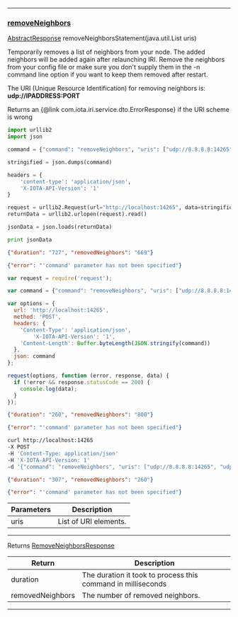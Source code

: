 
---
### [removeNeighbors](https://github.com/iotaledger/iri/blob/dev/src/main/java/com/iota/iri/service/API.java#L576)
 [AbstractResponse](https://github.com/iotaledger/iri/blob/dev/src/main/java/com/iota/iri/service/dto/AbstractResponse.java) removeNeighborsStatement(java.util.List uris)

Temporarily removes a list of neighbors from your node.
 The added neighbors will be added again after relaunching IRI. 
 Remove the neighbors from your config file or make sure you don't supply them in the -n command line option if you want to keep them removed after restart.

 The URI (Unique Resource Identification) for removing neighbors is:
 **udp://IPADDRESS:PORT**
 
 Returns an {@link com.iota.iri.service.dto.ErrorResponse} if the URI scheme is wrong

<Tabs> 

<Tab language="Python">

<Section type="request">

```Python
import urllib2
import json

command = {"command": "removeNeighbors", "uris": ["udp://8.8.8.8:14265", "udp://8.8.8.8:14265"]}

stringified = json.dumps(command)

headers = {
    'content-type': 'application/json',
    'X-IOTA-API-Version': '1'
}

request = urllib2.Request(url="http://localhost:14265", data=stringified, headers=headers)
returnData = urllib2.urlopen(request).read()

jsonData = json.loads(returnData)

print jsonData
```
</Section>

<Section type="response">

```json
{"duration": "727", "removedNeighbors": "669"}
```
</Section>

<Section type="error">

```json
{"error": "'command' parameter has not been specified"}
```
</Section>

<Tab language="NodeJS">

<Section type="request">

```javascript
var request = require('request');

var command = {"command": "removeNeighbors", "uris": ["udp://8.8.8.8:14265", "udp://8.8.8.8:14265"]}

var options = {
  url: 'http://localhost:14265',
  method: 'POST',
  headers: {
    'Content-Type': 'application/json',
		'X-IOTA-API-Version': '1',
    'Content-Length': Buffer.byteLength(JSON.stringify(command))
  },
  json: command
};

request(options, function (error, response, data) {
  if (!error && response.statusCode == 200) {
    console.log(data);
  }
});
```
</Section>

<Section type="response">

```json
{"duration": "260", "removedNeighbors": "800"}
```
</Section>

<Section type="error">

```json
{"error": "'command' parameter has not been specified"}
```
</Section>

<Tab language="cURL">

<Section type="request">

```bash
curl http://localhost:14265 
-X POST 
-H 'Content-Type: application/json' 
-H 'X-IOTA-API-Version: 1' 
-d '{"command": "removeNeighbors", "uris": ["udp://8.8.8.8:14265", "udp://8.8.8.8:14265"]}'
```
</Section>

<Section type="response">

```json
{"duration": "307", "removedNeighbors": "260"}
```
</Section>

<Section type="error">

```json
{"error": "'command' parameter has not been specified"}
```
</Section>
</Tabs<



***
	
|Parameters | Description |
|--|--|
| uris | List of URI elements. |

***

Returns [RemoveNeighborsResponse](https://github.com/iotaledger/iri/blob/dev/src/main/java/com/iota/iri/service/dto/RemoveNeighborsResponse.java)

|Return | Description |
|--|--|
| duration | The duration it took to process this command in milliseconds |
| removedNeighbors | The number of removed neighbors. |
***